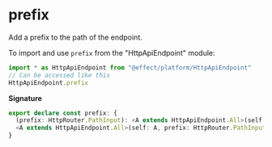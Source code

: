# prefix

Add a prefix to the path of the endpoint.

To import and use `prefix` from the "HttpApiEndpoint" module:

```ts
import * as HttpApiEndpoint from "@effect/platform/HttpApiEndpoint"
// Can be accessed like this
HttpApiEndpoint.prefix
```

**Signature**

```ts
export declare const prefix: {
  (prefix: HttpRouter.PathInput): <A extends HttpApiEndpoint.All>(self: A) => A
  <A extends HttpApiEndpoint.All>(self: A, prefix: HttpRouter.PathInput): A
}
```
